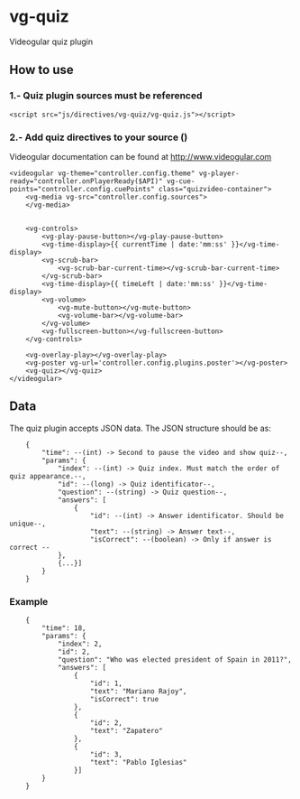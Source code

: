 # vg-quiz
Videogular quiz plugin

## How to use

### 1.- Quiz plugin sources must be referenced

```
<script src="js/directives/vg-quiz/vg-quiz.js"></script>
```

### 2.- Add quiz directives to your source (<vg-quiz></vg-quiz>)

Videogular documentation can be found at http://www.videogular.com

```
<videogular vg-theme="controller.config.theme" vg-player-ready="controller.onPlayerReady($API)" vg-cue-points="controller.config.cuePoints" class="quizvideo-container">
	<vg-media vg-src="controller.config.sources">
	</vg-media>


	<vg-controls>
		<vg-play-pause-button></vg-play-pause-button>
		<vg-time-display>{{ currentTime | date:'mm:ss' }}</vg-time-display>
		<vg-scrub-bar>
			<vg-scrub-bar-current-time></vg-scrub-bar-current-time>
		</vg-scrub-bar>
		<vg-time-display>{{ timeLeft | date:'mm:ss' }}</vg-time-display>
		<vg-volume>
			<vg-mute-button></vg-mute-button>
			<vg-volume-bar></vg-volume-bar>
		</vg-volume>
		<vg-fullscreen-button></vg-fullscreen-button>
	</vg-controls>

	<vg-overlay-play></vg-overlay-play>
	<vg-poster vg-url='controller.config.plugins.poster'></vg-poster>
	<vg-quiz></vg-quiz>
</videogular>
```

## Data

The quiz plugin accepts JSON data.  The JSON structure should be as: 
```
	{
		"time": --(int) -> Second to pause the video and show quiz--,
		"params": {
			"index": --(int) -> Quiz index. Must match the order of quiz appearance.--,
			"id": --(long) -> Quiz identificator--,
			"question": --(string) -> Quiz question--,			
			"answers": [
				{
					"id": --(int) -> Answer identificator. Should be unique--,
					"text": --(string) -> Answer text--,
					"isCorrect": --(boolean) -> Only if answer is correct --
			},
			{...}]
		}
	}
```


### Example

```
	{
		"time": 18,
		"params": {
			"index": 2,
			"id": 2,
			"question": "Who was elected president of Spain in 2011?",
			"answers": [
				{
					"id": 1,
					"text": "Mariano Rajoy",
					"isCorrect": true
				},
				{
					"id": 2,
					"text": "Zapatero"
				},
				{
					"id": 3,
					"text": "Pablo Iglesias"
				}]
		}
	}
```